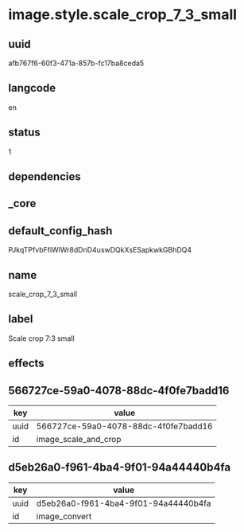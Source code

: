 # image.style.scale_crop_7_3_small

## uuid
afb767f6-60f3-471a-857b-fc17ba8ceda5

## langcode
en

## status
1

## dependencies


## _core

## default_config_hash
PJkqTPfvbFfiWlWr8dDnD4uswDQkXsESapkwkGBhDQ4

## name
scale_crop_7_3_small

## label
Scale crop 7:3 small

## effects

## 566727ce-59a0-4078-88dc-4f0fe7badd16
|key|value|
|-|-|
|uuid|566727ce-59a0-4078-88dc-4f0fe7badd16|
|id|image_scale_and_crop|


## d5eb26a0-f961-4ba4-9f01-94a44440b4fa
|key|value|
|-|-|
|uuid|d5eb26a0-f961-4ba4-9f01-94a44440b4fa|
|id|image_convert|

